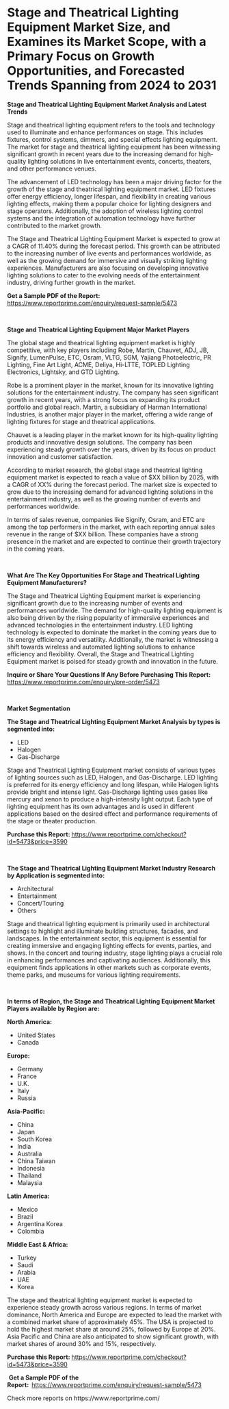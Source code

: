 <p><h1>Stage and Theatrical Lighting Equipment Market Size, and Examines its Market Scope, with a Primary Focus on Growth Opportunities, and Forecasted Trends Spanning from 2024 to 2031</h1></p><p><strong>Stage and Theatrical Lighting Equipment Market Analysis and Latest Trends</strong></p>
<p><p>Stage and theatrical lighting equipment refers to the tools and technology used to illuminate and enhance performances on stage. This includes fixtures, control systems, dimmers, and special effects lighting equipment. The market for stage and theatrical lighting equipment has been witnessing significant growth in recent years due to the increasing demand for high-quality lighting solutions in live entertainment events, concerts, theaters, and other performance venues.</p><p>The advancement of LED technology has been a major driving factor for the growth of the stage and theatrical lighting equipment market. LED fixtures offer energy efficiency, longer lifespan, and flexibility in creating various lighting effects, making them a popular choice for lighting designers and stage operators. Additionally, the adoption of wireless lighting control systems and the integration of automation technology have further contributed to the market growth.</p><p>The Stage and Theatrical Lighting Equipment Market is expected to grow at a CAGR of 11.40% during the forecast period. This growth can be attributed to the increasing number of live events and performances worldwide, as well as the growing demand for immersive and visually striking lighting experiences. Manufacturers are also focusing on developing innovative lighting solutions to cater to the evolving needs of the entertainment industry, driving further growth in the market.</p></p>
<p><strong>Get a Sample PDF of the Report:&nbsp;</strong> <a href="https://www.reportprime.com/enquiry/request-sample/5473">https://www.reportprime.com/enquiry/request-sample/5473</a></p>
<p>&nbsp;</p>
<p><strong>Stage and Theatrical Lighting Equipment Major Market Players</strong></p>
<p><p>The global stage and theatrical lighting equipment market is highly competitive, with key players including Robe, Martin, Chauvet, ADJ, JB, Signify, LumenPulse, ETC, Osram, VLTG, SGM, Yajiang Photoelectric, PR Lighting, Fine Art Light, ACME, Deliya, Hi-LTTE, TOPLED Lighting Electronics, Lightsky, and GTD Lighting. </p><p>Robe is a prominent player in the market, known for its innovative lighting solutions for the entertainment industry. The company has seen significant growth in recent years, with a strong focus on expanding its product portfolio and global reach. Martin, a subsidiary of Harman International Industries, is another major player in the market, offering a wide range of lighting fixtures for stage and theatrical applications.</p><p>Chauvet is a leading player in the market known for its high-quality lighting products and innovative design solutions. The company has been experiencing steady growth over the years, driven by its focus on product innovation and customer satisfaction.</p><p>According to market research, the global stage and theatrical lighting equipment market is expected to reach a value of $XX billion by 2025, with a CAGR of XX% during the forecast period. The market size is expected to grow due to the increasing demand for advanced lighting solutions in the entertainment industry, as well as the growing number of events and performances worldwide.</p><p>In terms of sales revenue, companies like Signify, Osram, and ETC are among the top performers in the market, with each reporting annual sales revenue in the range of $XX billion. These companies have a strong presence in the market and are expected to continue their growth trajectory in the coming years.</p></p>
<p>&nbsp;</p>
<p><strong>What Are The Key Opportunities For Stage and Theatrical Lighting Equipment Manufacturers?</strong></p>
<p><p>The Stage and Theatrical Lighting Equipment market is experiencing significant growth due to the increasing number of events and performances worldwide. The demand for high-quality lighting equipment is also being driven by the rising popularity of immersive experiences and advanced technologies in the entertainment industry. LED lighting technology is expected to dominate the market in the coming years due to its energy efficiency and versatility. Additionally, the market is witnessing a shift towards wireless and automated lighting solutions to enhance efficiency and flexibility. Overall, the Stage and Theatrical Lighting Equipment market is poised for steady growth and innovation in the future.</p></p>
<p><strong>Inquire or Share Your Questions If Any Before Purchasing This Report:</strong> <a href="https://www.reportprime.com/enquiry/pre-order/5473">https://www.reportprime.com/enquiry/pre-order/5473</a></p>
<p>&nbsp;</p>
<p><strong>Market Segmentation</strong></p>
<p><strong>The Stage and Theatrical Lighting Equipment Market Analysis by types is segmented into:</strong></p>
<p><ul><li>LED</li><li>Halogen</li><li>Gas-Discharge</li></ul></p>
<p><p>Stage and Theatrical Lighting Equipment market consists of various types of lighting sources such as LED, Halogen, and Gas-Discharge. LED lighting is preferred for its energy efficiency and long lifespan, while Halogen lights provide bright and intense light. Gas-Discharge lighting uses gases like mercury and xenon to produce a high-intensity light output. Each type of lighting equipment has its own advantages and is used in different applications based on the desired effect and performance requirements of the stage or theater production.</p></p>
<p><strong>Purchase this Report:&nbsp;</strong><a href="https://www.reportprime.com/checkout?id=5473&price=3590">https://www.reportprime.com/checkout?id=5473&price=3590</a></p>
<p>&nbsp;</p>
<p><strong>The Stage and Theatrical Lighting Equipment Market Industry Research by Application is segmented into:</strong></p>
<p><ul><li>Architectural</li><li>Entertainment</li><li>Concert/Touring</li><li>Others</li></ul></p>
<p><p>Stage and theatrical lighting equipment is primarily used in architectural settings to highlight and illuminate building structures, facades, and landscapes. In the entertainment sector, this equipment is essential for creating immersive and engaging lighting effects for events, parties, and shows. In the concert and touring industry, stage lighting plays a crucial role in enhancing performances and captivating audiences. Additionally, this equipment finds applications in other markets such as corporate events, theme parks, and museums for various lighting requirements.</p></p>
<p>&nbsp;</p>
<p><strong>In terms of Region, the Stage and Theatrical Lighting Equipment Market Players available by Region are:</strong></p>
<p>
    <p> <strong> North America: </strong>
        <ul>
            <li>United States</li>
            <li>Canada</li>
        </ul>
        </p> 
    <p> <strong> Europe: </strong>
        <ul>
            <li>Germany</li>
            <li>France</li>
            <li>U.K.</li>
            <li>Italy</li>
            <li>Russia</li>
        </ul>
        </p> 
    <p> <strong> Asia-Pacific: </strong>
        <ul>
            <li>China</li>
            <li>Japan</li>
            <li>South Korea</li>
            <li>India</li>
            <li>Australia</li>
            <li>China Taiwan</li>
            <li>Indonesia</li>
            <li>Thailand</li>
            <li>Malaysia</li>
        </ul>
        </p> 
    <p> <strong> Latin America: </strong>
        <ul>
            <li>Mexico</li>
            <li>Brazil</li>
            <li>Argentina Korea</li>
            <li>Colombia</li>
        </ul>
        </p> 
    <p> <strong> Middle East & Africa: </strong>
        <ul>
            <li>Turkey</li>
            <li>Saudi</li>
            <li>Arabia</li>
            <li>UAE</li>
            <li>Korea</li>
        </ul>
    </p>
    </p>
<p><p>The stage and theatrical lighting equipment market is expected to experience steady growth across various regions. In terms of market dominance, North America and Europe are expected to lead the market with a combined market share of approximately 45%. The USA is projected to hold the highest market share at around 25%, followed by Europe at 20%. Asia Pacific and China are also anticipated to show significant growth, with market shares of around 30% and 15%, respectively.</p></p>
<p><strong>Purchase this Report: </strong><a href="https://www.reportprime.com/checkout?id=5473&price=3590">https://www.reportprime.com/checkout?id=5473&price=3590</a></p>
<p>&nbsp;<strong>Get a Sample PDF of the Report:&nbsp;&nbsp;</strong><a href="https://www.reportprime.com/enquiry/request-sample/5473">https://www.reportprime.com/enquiry/request-sample/5473</a></p>
<p><strong></strong></p>
<p>Check more reports on https://www.reportprime.com/</p>